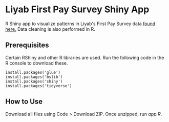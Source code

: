 # Liyab First Pay Survey Shiny App
R Shiny app to visualize patterns in Liyab's First Pay Survey data [found here.](https://docs.google.com/spreadsheets/d/1gnA91Tjr_3UCNV8x1_LoE0oC56r-pXXRdJcgTfOLlm0/edit#gid=549575995) Data cleaning is also performed in R.

## Prerequisites
Certain RShiny and other R libraries are used. Run the following code in the R console to download these.
```
install.packages('glue')
install.packages('bslib')
install.packages('shiny')
install.packages('tidyverse')
```
## How to Use
Download all files using Code > Download ZIP. Once unzipped, run *app.R*. 
